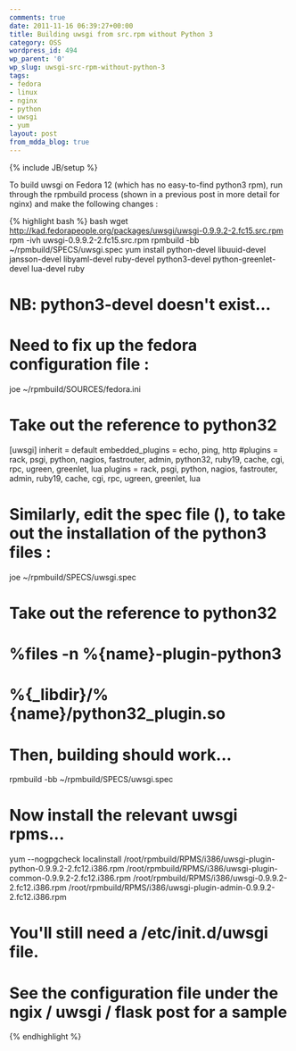 ```yaml
---
comments: true
date: 2011-11-16 06:39:27+00:00
title: Building uwsgi from src.rpm without Python 3
category: OSS
wordpress_id: 494
wp_parent: '0'
wp_slug: uwsgi-src-rpm-without-python-3
tags:
- fedora
- linux
- nginx
- python
- uwsgi
- yum
layout: post
from_mdda_blog: true
---
```

{% include JB/setup %}


To build uwsgi on Fedora 12 (which has no easy-to-find python3 rpm), run through the rpmbuild process (shown in a previous post in more detail for nginx) and make the following changes :


{% highlight bash %}
bash
wget http://kad.fedorapeople.org/packages/uwsgi/uwsgi-0.9.9.2-2.fc15.src.rpm
rpm -ivh uwsgi-0.9.9.2-2.fc15.src.rpm 
rpmbuild -bb  ~/rpmbuild/SPECS/uwsgi.spec 
yum install python-devel libuuid-devel jansson-devel libyaml-devel ruby-devel python3-devel python-greenlet-devel  lua-devel  ruby 
# NB: python3-devel doesn't exist...

# Need to fix up the fedora configuration file :
joe ~/rpmbuild/SOURCES/fedora.ini 
# Take out the reference to python32
[uwsgi]
inherit = default
embedded_plugins = echo, ping, http
#plugins = rack, psgi, python, nagios, fastrouter, admin, python32, ruby19, cache, cgi, rpc, ugreen, greenlet, lua
plugins = rack, psgi, python, nagios, fastrouter, admin, ruby19, cache, cgi, rpc, ugreen, greenlet, lua

# Similarly, edit the spec file (), to take out the installation of the python3 files :
joe ~/rpmbuild/SPECS/uwsgi.spec 
# Take out the reference to python32
# %files -n %{name}-plugin-python3
# %{_libdir}/%{name}/python32_plugin.so

# Then, building should work...
rpmbuild -bb  ~/rpmbuild/SPECS/uwsgi.spec 

# Now install the relevant uwsgi rpms...
yum --nogpgcheck localinstall /root/rpmbuild/RPMS/i386/uwsgi-plugin-python-0.9.9.2-2.fc12.i386.rpm  /root/rpmbuild/RPMS/i386/uwsgi-plugin-common-0.9.9.2-2.fc12.i386.rpm  /root/rpmbuild/RPMS/i386/uwsgi-0.9.9.2-2.fc12.i386.rpm /root/rpmbuild/RPMS/i386/uwsgi-plugin-admin-0.9.9.2-2.fc12.i386.rpm

# You'll still need a /etc/init.d/uwsgi file.
# See the configuration file under the ngix / uwsgi / flask post for a sample
{% endhighlight %}
